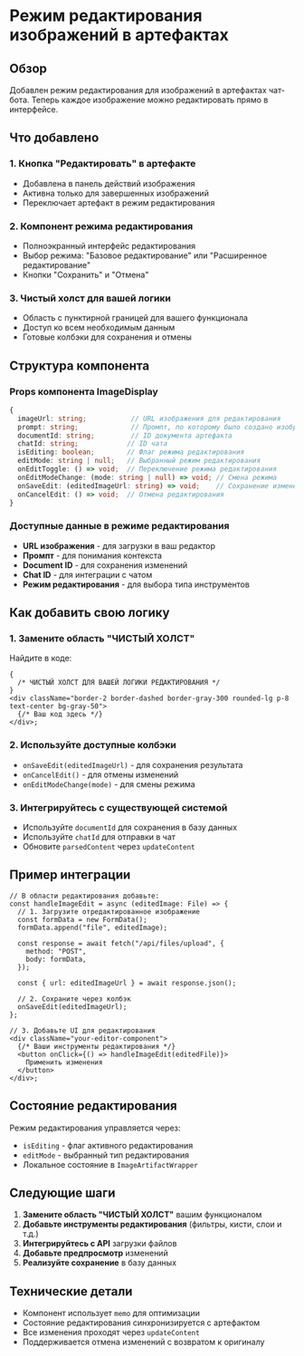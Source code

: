 # Режим редактирования изображений в артефактах

## Обзор

Добавлен режим редактирования для изображений в артефактах чат-бота. Теперь каждое изображение можно редактировать прямо в интерфейсе.

## Что добавлено

### 1. Кнопка "Редактировать" в артефакте

- Добавлена в панель действий изображения
- Активна только для завершенных изображений
- Переключает артефакт в режим редактирования

### 2. Компонент режима редактирования

- Полноэкранный интерфейс редактирования
- Выбор режима: "Базовое редактирование" или "Расширенное редактирование"
- Кнопки "Сохранить" и "Отмена"

### 3. Чистый холст для вашей логики

- Область с пунктирной границей для вашего функционала
- Доступ ко всем необходимым данным
- Готовые колбэки для сохранения и отмены

## Структура компонента

### Props компонента ImageDisplay

```typescript
{
  imageUrl: string;           // URL изображения для редактирования
  prompt: string;             // Промпт, по которому было создано изображение
  documentId: string;         // ID документа артефакта
  chatId: string;            // ID чата
  isEditing: boolean;        // Флаг режима редактирования
  editMode: string | null;   // Выбранный режим редактирования
  onEditToggle: () => void;  // Переключение режима редактирования
  onEditModeChange: (mode: string | null) => void; // Смена режима
  onSaveEdit: (editedImageUrl: string) => void;    // Сохранение изменений
  onCancelEdit: () => void;  // Отмена редактирования
}
```

### Доступные данные в режиме редактирования

- **URL изображения** - для загрузки в ваш редактор
- **Промпт** - для понимания контекста
- **Document ID** - для сохранения изменений
- **Chat ID** - для интеграции с чатом
- **Режим редактирования** - для выбора типа инструментов

## Как добавить свою логику

### 1. Замените область "ЧИСТЫЙ ХОЛСТ"

Найдите в коде:

```tsx
{
  /* ЧИСТЫЙ ХОЛСТ ДЛЯ ВАШЕЙ ЛОГИКИ РЕДАКТИРОВАНИЯ */
}
<div className="border-2 border-dashed border-gray-300 rounded-lg p-8 text-center bg-gray-50">
  {/* Ваш код здесь */}
</div>;
```

### 2. Используйте доступные колбэки

- `onSaveEdit(editedImageUrl)` - для сохранения результата
- `onCancelEdit()` - для отмены изменений
- `onEditModeChange(mode)` - для смены режима

### 3. Интегрируйтесь с существующей системой

- Используйте `documentId` для сохранения в базу данных
- Используйте `chatId` для отправки в чат
- Обновите `parsedContent` через `updateContent`

## Пример интеграции

```tsx
// В области редактирования добавьте:
const handleImageEdit = async (editedImage: File) => {
  // 1. Загрузите отредактированное изображение
  const formData = new FormData();
  formData.append("file", editedImage);

  const response = await fetch("/api/files/upload", {
    method: "POST",
    body: formData,
  });

  const { url: editedImageUrl } = await response.json();

  // 2. Сохраните через колбэк
  onSaveEdit(editedImageUrl);
};

// 3. Добавьте UI для редактирования
<div className="your-editor-component">
  {/* Ваши инструменты редактирования */}
  <button onClick={() => handleImageEdit(editedFile)}>
    Применить изменения
  </button>
</div>;
```

## Состояние редактирования

Режим редактирования управляется через:

- `isEditing` - флаг активного редактирования
- `editMode` - выбранный тип редактирования
- Локальное состояние в `ImageArtifactWrapper`

## Следующие шаги

1. **Замените область "ЧИСТЫЙ ХОЛСТ"** вашим функционалом
2. **Добавьте инструменты редактирования** (фильтры, кисти, слои и т.д.)
3. **Интегрируйтесь с API** загрузки файлов
4. **Добавьте предпросмотр** изменений
5. **Реализуйте сохранение** в базу данных

## Технические детали

- Компонент использует `memo` для оптимизации
- Состояние редактирования синхронизируется с артефактом
- Все изменения проходят через `updateContent`
- Поддерживается отмена изменений с возвратом к оригиналу


